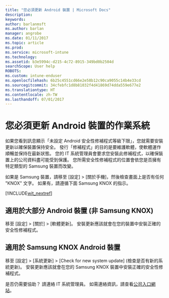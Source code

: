 ```yaml
---
title: "您必須更新 Android 裝置 | Microsoft Docs"
description: 
keywords: 
author: barlanmsft
ms.author: barlan
manager: angrobe
ms.date: 01/11/2017
ms.topic: article
ms.prod: 
ms.service: microsoft-intune
ms.technology: 
ms.assetid: b3e5994c-d215-4c72-8915-349bd0b2504d
searchScope: User help
ROBOTS: 
ms.custom: intune-enduser
ms.openlocfilehash: 6b25c4551cd66e2e58b12c90ca9055c14b4e33cd
ms.sourcegitcommit: 34cfebfc1d8b81032f4d41869d74dda559e677e2
ms.translationtype: HT
ms.contentlocale: zh-TW
ms.lasthandoff: 07/01/2017
---
```

# <a name="you-need-to-update-your-android-devices-operating-system"></a>您必須更新 Android 裝置的作業系統

如果您看到訊息顯示「未設定 Android 安全性修補程式等級下限」，您就需要安裝更新以確保裝置保持安全。 發行「修補程式」的目的是要維護軟體，使軟體運作順暢並保持在最新狀態。 您的 IT 系統管理員會要求您安裝此修補程式，以確保裝置上的公司資料盡可能受到保護。 您所需安全性修補程式的位置會依您是否擁有特定類型的 Samsung 裝置而改變。

如果是 Samsung 裝置，請移至 [設定] > [關於手機]，然後檢查畫面上是否有任何 "KNOX" 文字。 如果有，請遵循下面 Samsung KNOX 的指示。

[!INCLUDE[wit_nextref](includes/end-user-os-update-guidance.md)]

## <a name="for-most-android-devices-non-samsung-knox"></a>適用於大部分 Android 裝置 (非 Samsung KNOX)

移至 [設定] > [關於] > [軟體更新]。 安裝更新應該就會在您的裝置中安裝正確的安全性修補程式。

## <a name="for-samsung-knox-android-devices"></a>適用於 Samsung KNOX Android 裝置

移至 [設定] > [系統更新] > [Check for new system update] \(檢查是否有新的系統更新)。 安裝更新應該就會在您的 Samsung KNOX 裝置中安裝正確的安全性修補程式。



是否仍需要協助？ 請連絡 IT 系統管理員。 如需連絡資訊，請查看[公司入口網站](http://portal.manage.microsoft.com)。
